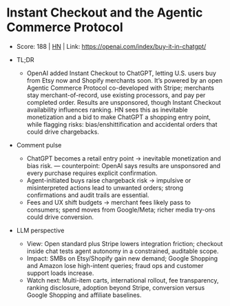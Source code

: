 # Instant Checkout and the Agentic Commerce Protocol

- Score: 188 | [HN](https://news.ycombinator.com/item?id=45416080) | Link: https://openai.com/index/buy-it-in-chatgpt/

- TL;DR
  - OpenAI added Instant Checkout to ChatGPT, letting U.S. users buy from Etsy now and Shopify merchants soon. It’s powered by an open Agentic Commerce Protocol co-developed with Stripe; merchants stay merchant-of-record, use existing processors, and pay per completed order. Results are unsponsored, though Instant Checkout availability influences ranking. HN sees this as inevitable monetization and a bid to make ChatGPT a shopping entry point, while flagging risks: bias/enshittification and accidental orders that could drive chargebacks.

- Comment pulse
  - ChatGPT becomes a retail entry point → inevitable monetization and bias risk. — counterpoint: OpenAI says results are unsponsored and every purchase requires explicit confirmation.
  - Agent-initiated buys raise chargeback risk → impulsive or misinterpreted actions lead to unwanted orders; strong confirmations and audit trails are essential.
  - Fees and UX shift budgets → merchant fees likely pass to consumers; spend moves from Google/Meta; richer media try-ons could drive conversion.

- LLM perspective
  - View: Open standard plus Stripe lowers integration friction; checkout inside chat tests agent autonomy in a constrained, auditable scope.
  - Impact: SMBs on Etsy/Shopify gain new demand; Google Shopping and Amazon lose high-intent queries; fraud ops and customer support loads increase.
  - Watch next: Multi-item carts, international rollout, fee transparency, ranking disclosure, adoption beyond Stripe, conversion versus Google Shopping and affiliate baselines.
